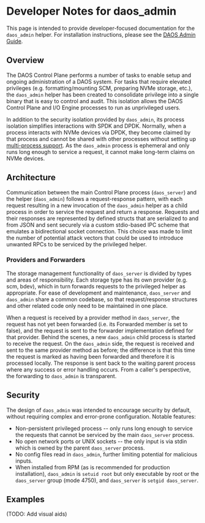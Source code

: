 # Developer Notes for daos\_admin

This page is intended to provide developer-focused documentation for the
`daos_admin` helper. For installation instructions, please see the
[DAOS Admin Guide](https://docs.daos.io/latest/admin/predeployment_check/#privileged-helper).

## Overview

The DAOS Control Plane performs a number of tasks to enable setup and ongoing
administration of a DAOS system. For tasks that require elevated privileges
(e.g. formatting/mounting SCM, preparing NVMe storage, etc.), the `daos_admin`
helper has been created to consolidate privilege into a single binary that is
easy to control and audit. This isolation allows the DAOS Control Plane and
I/O Engine processes to run as unprivileged users.

In addition to the security isolation provided by `daos_admin`, its process
isolation simplifies interactions with SPDK and DPDK. Normally, when a process
interacts with NVMe devices via DPDK, they become claimed by that process
and cannot be shared with other processes without setting up
[multi-process support](https://doc.dpdk.org/guides/prog_guide/multi_proc_support.html).
As the `daos_admin` process is ephemeral and only runs long enough to
service a request, it cannot make long-term claims on NVMe devices.

## Architecture

Communication between the main Control Plane process (`daos_server`) and the
helper (`daos_admin`) follows a request-response pattern, with each request
resulting in a new invocation of the `daos_admin` helper as a child process
in order to service the request and return a response.
Requests and their responses are represented by defined structs that are
serialized to and from JSON and sent securely via a custom stdio-based
IPC scheme that emulates a bidirectional socket connection.
This choice was made to limit the number of potential attack vectors that could
be used to introduce unwanted RPCs to be serviced by the privileged helper.

### Providers and Forwarders

The storage management functionality of `daos_server` is divided by types and
areas of responsibility. Each storage type has its own provider (e.g. scm, bdev),
which in turn forwards requests to the privileged helper as appropriate.
For ease of development and maintenance, `daos_server` and `daos_admin` share
a common codebase, so that request/response structures and other related code
only need to be maintained in one place.

When a request is received by a provider method in `daos_server`, the request
has not yet been forwarded (i.e. its Forwarded member is set to false), and the
request is sent to the forwarder implementation defined for that provider.
Behind the scenes, a new `daos_admin` child process is started to receive the request.
On the `daos_admin` side, the request is received and sent to the same provider
method as before; the difference is that this time the request is marked as having
been forwarded and therefore it is processed locally. The response is sent back
to the waiting parent process where any success or error handling occurs.
From a caller's perspective, the forwarding to `daos_admin` is transparent.

## Security

The design of `daos_admin` was intended to encourage security by default,
without requiring complex and error-prone configuration. Notable features:

* Non-persistent privileged process -- only runs long enough to service the requests
  that cannot be serviced by the main `daos_server` process.
* No open network ports or UNIX sockets -- the only input is via stdin
  which is owned by the parent `daos_server` process.
* No config files read in `daos_admin`, further limiting potential for malicious inputs.
* When installed from RPM (as is recommended for production installation),
  `daos_admin` is `setuid root` but only executable by root or the `daos_server` group
  (mode 4750), and `daos_server` is `setgid daos_server`.

## Examples

(TODO: Add visual aids)
